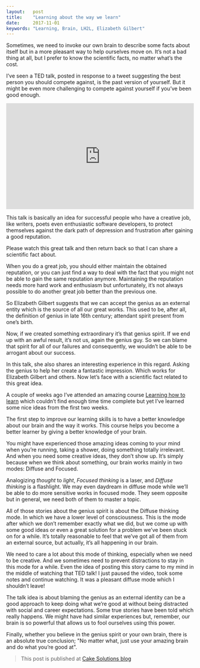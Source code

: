 ```yaml
---
layout:   post
title:    "Learning about the way we learn"
date:     2017-11-01
keywords: "Learning, Brain, LH2L, Elizabeth Gilbert"
---
```


Sometimes, we need to invoke our own brain to describe some facts about itself but in a more pleasant way to help ourselves move on. It’s not a bad thing at all, but I prefer to know the scientific facts, no matter what’s the cost.

<!--more-->

I’ve seen a TED talk, posted in response to a tweet suggesting the best person you should compete against, is the past version of yourself. But it might be even more challenging to compete against yourself if you’ve been good enough.

<div style="max-width:854px"><div style="position:relative;height:0;padding-bottom:56.25%"><iframe src="https://embed.ted.com/talks/lang/en/elizabeth_gilbert_on_genius" width="854" height="480" style="position:absolute;left:0;top:0;width:100%;height:100%" frameborder="0" scrolling="no" allowfullscreen></iframe></div></div>


This talk is basically an idea for successful people who have a creative job, like writers, poets even enthusiastic software developers, to protect themselves against the dark path of depression and frustration after gaining a good reputation.

Please watch this great talk and then return back so that I can share a scientific fact about.

When you do a great job, you should either maintain the obtained reputation, or you can just find a way to deal with the fact that you might not be able to gain the same reputation anymore. Maintaining the reputation needs more hard work and enthusiasm but unfortunately, it’s not always possible to do another great job better than the previous one.

So Elizabeth Gilbert suggests that we can accept the genius as an external entity which is the source of all our great works. This used to be, after all, the definition of genius in late 16th century; attendant spirit present from one’s birth. 

Now, if we created something extraordinary it’s that genius spirit. If we end up with an awful result, it’s not us, again the genius guy. So we can blame that spirit for all of our failures and consequently, we wouldn’t be able to be arrogant about our success.

In this talk, she also shares an interesting experience in this regard. Asking the genius to help her create a fantastic impression. Which works for Elizabeth Gilbert and others. Now let’s face with a scientific fact related to this great idea.

A couple of weeks ago I’ve attended an amazing course [Learning how to learn](https://www.coursera.org/learn/learning-how-to-learn) which couldn’t find enough time time complete but yet I’ve learned some nice ideas from the first two weeks.

The first step to improve our learning skills is to have a better knowledge about our brain and the way it works. This course helps you become a better learner by giving a better knowledge of your brain.

You might have experienced those amazing ideas coming to your mind when you’re running, taking a shower, doing something totally irrelevant. And when you need some creative ideas, they don’t show up. It’s simply because when we think about something, our brain works mainly in two modes: Diffuse and Focused. 

Analogizing *thought* to *light*, *Focused thinking* is a laser, and *Diffuse thinking* is a flashlight. We may even daydream in diffuse mode while we’ll be able to do more sensitive works in focused mode. They seem opposite but in general, we need both of them to master a topic.

All of those stories about the genius spirit is about the Diffuse thinking mode. In which we have a lower level of consciousness. This is the mode after which we don’t remember exactly what we did, but we come up with some good ideas or even a great solution for a problem we’ve been stuck on for a while. It’s totally reasonable to feel that we’ve got all of them from an external source, but actually, it’s all happening in our brain.

We need to care a lot about this mode of thinking, especially when we need to be creative. And we sometimes need to prevent distractions to stay in this mode for a while. Even the idea of posting this story came to my mind in the middle of watching that TED talk! I just paused the video, took some notes and continue watching. It was a pleasant diffuse mode which I shouldn’t leave!

The talk idea is about blaming the genius as an external identity can be a good approach to keep doing what we’re good at without being distracted with social and career expectations. Some true stories have been told which really happens. We might have had similar experiences but, remember, our brain is so powerful that allows us to fool ourselves using this power.

Finally, whether you believe in the genius spirit or your own brain, there is an absolute true conclusion; "No matter what, just use your amazing brain and do what you’re good at".

> This post is published at [Cake Solutions blog](https://www.cakesolutions.net/teamblogs/learning-about-the-way-we-learn)
